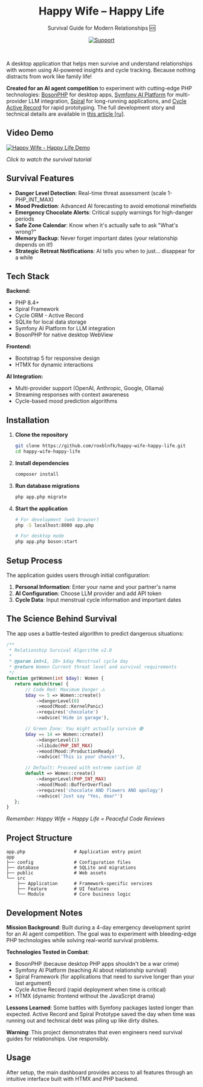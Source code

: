 <div align="center">

# Happy Wife – Happy Life


</div>

<p align="center">Survival Guide for Modern Relationships 🆘</p>

<div align="center">

[![Support](https://img.shields.io/static/v1?style=flat-square&label=Support&message=%E2%9D%A4&logo=GitHub&color=%23fe0086)](https://boosty.to/roxblnfk)

</div>

<br />

A desktop application that helps men survive and understand relationships with women using AI-powered insights and cycle tracking. Because nothing distracts from work like family life!

**Created for an AI agent competition** to experiment with cutting-edge PHP technologies:
[BosonPHP](https://github.com/boson-php) for desktop apps,
[Symfony AI Platform](https://github.com/symfony/ai-platform) for multi-provider LLM integration,
[Spiral](https://github.com/spiral/framework) for long-running applications,
and [Cycle Active Record](https://github.com/cycle/active-record) for rapid prototyping.
The full development story and technical details are available in [this article [ru]][article-ru].

[article-ru]: https://triangular-octopus-0f6.notion.site/Symfony-AI-Platform-2395a7ab4c6c80b79909f20c30616da5

## Video Demo

[![Happy Wife - Happy Life Demo](https://img.youtube.com/vi/uAW0tnt5--4/0.jpg)](https://youtu.be/uAW0tnt5--4)

*Click to watch the survival tutorial*

## Survival Features

- **Danger Level Detection**: Real-time threat assessment (scale 1-PHP_INT_MAX)
- **Mood Prediction**: Advanced AI forecasting to avoid emotional minefields
- **Emergency Chocolate Alerts**: Critical supply warnings for high-danger periods
- **Safe Zone Calendar**: Know when it's actually safe to ask "What's wrong?"
- **Memory Backup**: Never forget important dates (your relationship depends on it!)
- **Strategic Retreat Notifications**: AI tells you when to just... disappear for a while

## Tech Stack

**Backend:**
- PHP 8.4+
- Spiral Framework
- Cycle ORM - Active Record
- SQLite for local data storage
- Symfony AI Platform for LLM integration
- BosonPHP for native desktop WebView

**Frontend:**
- Bootstrap 5 for responsive design
- HTMX for dynamic interactions

**AI Integration:**
- Multi-provider support (OpenAI, Anthropic, Google, Ollama)
- Streaming responses with context awareness
- Cycle-based mood prediction algorithms

## Installation

1. **Clone the repository**
   ```bash
   git clone https://github.com/roxblnfk/happy-wife-happy-life.git
   cd happy-wife-happy-life
   ```

2. **Install dependencies**
   ```bash
   composer install
   ```

3. **Run database migrations**
   ```bash
   php app.php migrate
   ```

4. **Start the application**
   ```bash
   # For development (web browser)
   php -S localhost:8080 app.php

   # For desktop mode
   php app.php boson:start
   ```

## Setup Process

The application guides users through initial configuration:

1. **Personal Information**: Enter your name and your partner's name
2. **AI Configuration**: Choose LLM provider and add API token
3. **Cycle Data**: Input menstrual cycle information and important dates

## The Science Behind Survival

The app uses a battle-tested algorithm to predict dangerous situations:

```php
/**
 * Relationship Survival Algorithm v2.0
 *
 * @param int<1, 28> $day Menstrual cycle day
 * @return Women Current threat level and survival requirements
 */
function getWomen(int $day): Women {
   return match(true) {
       // Code Red: Maximum Danger ⚠️
       $day <= 5 => Women::create()
           ->dangerLevel(8)
           ->mood(Mood::KernelPanic)
           ->requires('chocolate')
           ->advice('Hide in garage'),

       // Green Zone: You might actually survive 🟢
       $day == 14 => Women::create()
           ->dangerLevel(1)
           ->libido(PHP_INT_MAX)
           ->mood(Mood::ProductionReady)
           ->advice('This is your chance!'),

       // Default: Proceed with extreme caution 🟨
       default => Women::create()
           ->dangerLevel(PHP_INT_MAX)
           ->mood(Mood::BufferOverflow)
           ->requires('chocolate AND flowers AND apology')
           ->advice('Just say "Yes, dear"')
   };
}
```

*Remember: Happy Wife = Happy Life = Peaceful Code Reviews*

## Project Structure

```
app.php                  # Application entry point
app
├── config               # Configuration files
├── database             # SQLite and migrations
├── public               # Web assets
└── src
    ├── Application      # Framework-specific services
    ├── Feature          # UI features
    └── Module           # Core business logic
```

## Development Notes

**Mission Background**: Built during a 4-day emergency development sprint for an AI agent competition. The goal was to experiment with bleeding-edge PHP technologies while solving real-world survival problems.

**Technologies Tested in Combat**:
- BosonPHP (because desktop PHP apps shouldn't be a war crime)
- Symfony AI Platform (teaching AI about relationship survival)
- Spiral Framework (for applications that need to survive longer than your last argument)
- Cycle Active Record (rapid deployment when time is critical)
- HTMX (dynamic frontend without the JavaScript drama)

**Lessons Learned**: Some battles with Symfony packages lasted longer than expected. Active Record and Spiral Prototype saved the day when time was running out and technical debt was piling up like dirty dishes.

**Warning**: This project demonstrates that even engineers need survival guides for relationships. Use responsibly.

## Usage

After setup, the main dashboard provides access to all features through an intuitive interface built with HTMX and PHP backend.
